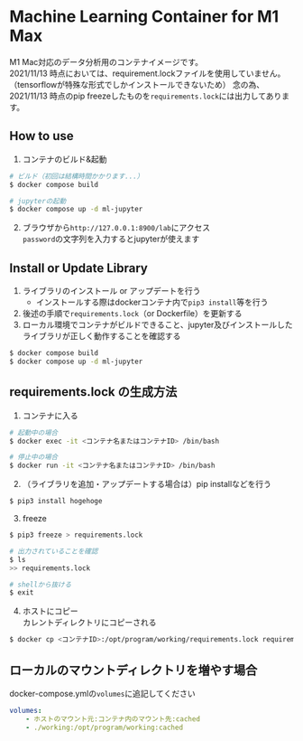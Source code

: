 # Machine Learning Container for M1 Max

M1 Mac対応のデータ分析用のコンテナイメージです。  
2021/11/13 時点においては、requirement.lockファイルを使用していません。  
（tensorflowが特殊な形式でしかインストールできないため）
念の為、2021/11/13 時点のpip freezeしたものを`requirements.lock`には出力してあります。

## How to use

1. コンテナのビルド&起動  
```sh
# ビルド（初回は結構時間かかります...）
$ docker compose build

# jupyterの起動
$ docker compose up -d ml-jupyter
```

2. ブラウザから`http://127.0.0.1:8900/lab`にアクセス  
`password`の文字列を入力するとjupyterが使えます

## Install or Update Library

1. ライブラリのインストール or アップデートを行う  
    - インストールする際はdockerコンテナ内で`pip3 install`等を行う
2. 後述の手順で`requirements.lock`（or Dockerfile）を更新する  
3. ローカル環境でコンテナがビルドできること、jupyter及びインストールしたライブラリが正しく動作することを確認する  
```sh
$ docker compose build
$ docker compose up -d ml-jupyter
```

## requirements.lock の生成方法

1. コンテナに入る  
```sh
# 起動中の場合
$ docker exec -it <コンテナ名またはコンテナID> /bin/bash

# 停止中の場合
$ docker run -it <コンテナ名またはコンテナID> /bin/bash
```

2. （ライブラリを追加・アップデートする場合は）pip installなどを行う  
```sh
$ pip3 install hogehoge
```

3. freeze  
```sh
$ pip3 freeze > requirements.lock

# 出力されていることを確認
$ ls
>> requirements.lock

# shellから抜ける
$ exit
```

4. ホストにコピー  
カレントディレクトリにコピーされる
```sh
$ docker cp <コンテナID>:/opt/program/working/requirements.lock requirements.lock
```

## ローカルのマウントディレクトリを増やす場合

docker-compose.ymlの`volumes`に追記してください
```yaml
volumes:
    - ホストのマウント元:コンテナ内のマウント先:cached
    - ./working:/opt/program/working:cached
```
